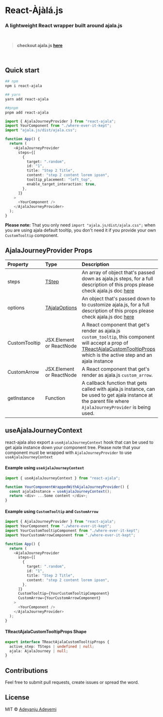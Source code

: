 # React-Àjàlá.js

### A lightweight React wrapper built around ajala.js

<br/>

> **checkout ajala.js [here](https://www.npmjs.com/package/ajala.js)**

<br/>

## Quick start

```bash
## npm
npm i react-ajala

## yarn
yarn add react-ajala

##pnpm
pnpm add react-ajala

```

```ts
import { AjalaJourneyProvider } from "react-ajala";
import YourComponent from "./where-ever-it-kept";
import "ajala.js/dist/ajala.css";

function App() {
  return (
    <AjalaJourneyProvider
      steps={[
        {
          target: ".random",
          id: "1",
          title: "Step 2 Title",
          content: "step 2 content lorem ipson",
          tooltip_placement: "left_top",
          enable_target_interaction: true,
        },
      ]}
    >
      <YourComponent />
    </AjalaJourneyProvider>
  );
}
```

**Please note:** That you only need `import "ajala.js/dist/ajala.css";` when you are using ajala default tooltip, you don't need it if you provide your own `CustomTooltip` component.

## AjalaJourneyProvider Props

| Property      | Type                                                                                     | Description                                                                                                                                                                                                                                                                                    |
| :------------ | :--------------------------------------------------------------------------------------- | :--------------------------------------------------------------------------------------------------------------------------------------------------------------------------------------------------------------------------------------------------------------------------------------------- |
| steps         | [TStep](https://github.com/DevYemi/ajala?tab=readme-ov-file#ajala-step-shape)            | An array of object that's passed down as ajala.js steps, for a full description of this props please check ajala.js doc [here](https://github.com/DevYemi/ajala?tab=readme-ov-file#ajala-step-shape)                                                                                           |
| options       | [TAjalaOptions](https://github.com/DevYemi/ajala?tab=readme-ov-file#ajala-options-shape) | An object that's passed down to to customize ajala.js, for a full description of this props please check ajala.js doc [here](https://github.com/DevYemi/ajala?tab=readme-ov-file#ajala-options-shape)                                                                                          |
| CustomTooltip | JSX.Element or ReactNode                                                                 | A React component that get's render as ajala.js `custom_tooltip`, this component will accept a prop of [TReactAjalaCustomTooltipProps](https://github.com/DevYemi/ajala/blob/main/packages/react/README.md#treactajalacustomtooltipprops-shape) which is the active step and an ajala instance |
| CustomArrow   | JSX.Element or ReactNode                                                                 | A React component that get's render as ajala.js `custom_arrow`.                                                                                                                                                                                                                                |
| getInstance   | Function                                                                                 | A callback function that gets called with ajala.js instance, can be used to get ajala instance at the parent file where `AjalaJourneyProvider` is being used.                                                                                                                                  |

## useAjalaJourneyContext

react-ajala also export a `useAjalaJourneyContext` hook that can be used to get ajala instance down your component tree. Please note that your component must be wrapped with `AjalaJourneyProvider` to use `useAjalaJourneyContext`

#### Example using `useAjalaJourneyContext`

```ts
import { useAjalaJourneyContext } from "react-ajala";

function YourComponentWrappedWithAjalaJourneyProvider() {
  const ajalaInstance = useAjalaJourneyContext();
  return <div> ...Some content </div>;
}
```

#### Example using `CustomTooltip` and `CustomArrow`

```ts
import { AjalaJourneyProvider } from "react-ajala";
import YourComponent from "./where-ever-it-kept";
import YourCustomTooltipComponent from "./where-ever-it-kept";
import YourCustomArrowComponent from "./where-ever-it-kept";

function App() {
  return (
    <AjalaJourneyProvider
      steps={[
        {
          target: ".random",
          id: "1",
          title: "Step 2 Title",
          content: "step 2 content lorem ipson",
        },
      ]}
      CustomTooltip={YourCustomTooltipComponent}
      CustomArrow={YourCustomArrowComponent}
    >
      <YourComponent />
    </AjalaJourneyProvider>
  );
}
```

#### TReactAjalaCustomTooltipProps Shape

```ts
export interface TReactAjalaCustomTooltipProps {
  active_step: TSteps | undefined | null;
  ajala: AjalaJourney | null;
}
```

## Contributions

Feel free to submit pull requests, create issues or spread the word.

## License

MIT &copy; [Adeyanju Adeyemi](https://x.com/BlackTiyemi)
